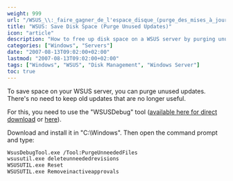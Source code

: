 ```yaml
---
weight: 999
url: "/WSUS_\\:_faire_gagner_de_l'espace_disque_(purge_des_mises_à_jour_inutilisées)/"
title: "WSUS: Save Disk Space (Purge Unused Updates)"
icon: "article"
description: "How to free up disk space on a WSUS server by purging unused Windows updates using WSUSDebug tool."
categories: ["Windows", "Servers"]
date: "2007-08-13T09:02:00+02:00"
lastmod: "2007-08-13T09:02:00+02:00"
tags: ["Windows", "WSUS", "Disk Management", "Windows Server"]
toc: true
---
```


To save space on your WSUS server, you can purge unused updates. There's no need to keep old updates that are no longer useful.

For this, you need to use the "WSUSDebug" tool ([available here for direct download](/others/wsus_server_debug_tool.zip) or [here](https://www.laboratoire-microsoft.org/d/?id=16846)).

Download and install it in "C:\Windows".
Then open the command prompt and type:

```bash
WsusDebugTool.exe /Tool:PurgeUnneededFiles
wsusutil.exe deleteunneededrevisions
WSUSUTIL.exe Reset
WSUSUTIL.exe Removeinactiveapprovals
```